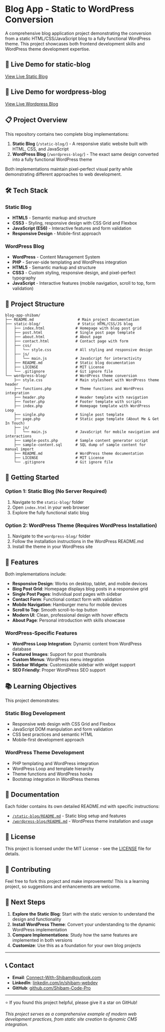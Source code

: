 # Blog App - Static to WordPress Conversion

A comprehensive blog application project demonstrating the conversion from a static HTML/CSS/JavaScript blog to a fully functional WordPress theme. This project showcases both frontend development skills and WordPress theme development expertise.

## 🚀 Live Demo for static-blog

[View Live Static Blog](https://static-blog-shibam.netlify.app)

## 🚀 Live Demo for wordpress-blog

[View Live Wordpress Blog](https://wordpress-shibam.lovestoblog.com)

## 📋 Project Overview

This repository contains two complete blog implementations:

1. **Static Blog** (`/static-blog/`) - A responsive static website built with HTML, CSS, and JavaScript
2. **WordPress Blog** (`/wordpress-blog/`) - The exact same design converted into a fully functional WordPress theme

Both implementations maintain pixel-perfect visual parity while demonstrating different approaches to web development.

## 🛠️ Tech Stack

### Static Blog
- **HTML5** - Semantic markup and structure
- **CSS3** - Styling, responsive design with CSS Grid and Flexbox
- **JavaScript (ES6)** - Interactive features and form validation
- **Responsive Design** - Mobile-first approach

### WordPress Blog
- **WordPress** - Content Management System
- **PHP** - Server-side templating and WordPress integration
- **HTML5** - Semantic markup and structure
- **CSS3** - Custom styling, responsive design, and pixel-perfect typography
- **JavaScript** - Interactive features (mobile navigation, scroll to top, form validation)

## 📁 Project Structure

```
blog-app-shibam/
├── README.md                    # Main project documentation
├── static-blog/                 # Static HTML/CSS/JS blog
│   ├── index.html              # Homepage with blog post grid
│   ├── post.html               # Single post page template
│   ├── about.html              # About page
│   ├── contact.html            # Contact page with form
│   ├── css/
│   │   └── style.css           # All styling and responsive design
│   ├── js/
│   │   └── main.js             # JavaScript for interactivity
│   ├── README.md               # Static blog documentation
│   ├── LICENSE                 # MIT License
│   └── .gitignore              # Git ignore file
└── wordpress-blog/             # WordPress theme conversion
    ├── style.css               # Main stylesheet with WordPress theme header
    ├── functions.php           # Theme functions and WordPress integration
    ├── header.php              # Header template with navigation
    ├── footer.php              # Footer template with scripts
    ├── index.php               # Homepage template with WordPress Loop
    ├── single.php              # Single post template
    ├── page.php                # Static page template (About Me & Get In Touch)
    ├── js/
    │   └── main.js             # JavaScript for mobile navigation and interactions
    ├── sample-posts.php        # Sample content generator script
    ├── sample-content.sql      # SQL dump of sample content for manual import
    ├── README.md               # WordPress theme documentation
    ├── LICENSE                 # MIT License
    └── .gitignore              # Git ignore file
```

## 🚀 Getting Started

### Option 1: Static Blog (No Server Required)
1. Navigate to the `static-blog/` folder
2. Open `index.html` in your web browser
3. Explore the fully functional static blog

### Option 2: WordPress Theme (Requires WordPress Installation)
1. Navigate to the `wordpress-blog/` folder
2. Follow the installation instructions in the WordPress README.md
3. Install the theme in your WordPress site

## 📱 Features

Both implementations include:

- **Responsive Design**: Works on desktop, tablet, and mobile devices
- **Blog Post Grid**: Homepage displays blog posts in a responsive grid
- **Single Post Pages**: Individual post pages with sidebar
- **Contact Form**: Functional contact form with validation
- **Mobile Navigation**: Hamburger menu for mobile devices
- **Scroll to Top**: Smooth scroll-to-top button
- **Modern UI**: Clean, professional design with hover effects
- **About Page**: Personal introduction with skills showcase

### WordPress-Specific Features
- **WordPress Loop Integration**: Dynamic content from WordPress database
- **Featured Images**: Support for post thumbnails
- **Custom Menus**: WordPress menu integration
- **Sidebar Widgets**: Customizable sidebar with widget support
- **SEO Friendly**: Proper WordPress SEO support

## 📚 Learning Objectives

This project demonstrates:

### Static Blog Development
- Responsive web design with CSS Grid and Flexbox
- JavaScript DOM manipulation and form validation
- CSS best practices and semantic HTML
- Mobile-first development approach

### WordPress Theme Development
- PHP templating and WordPress integration
- WordPress Loop and template hierarchy
- Theme functions and WordPress hooks
- Bootstrap integration in WordPress themes

## 📄 Documentation

Each folder contains its own detailed README.md with specific instructions:

- [`/static-blog/README.md`](static-blog/README.md) - Static blog setup and features
- [`/wordpress-blog/README.md`](wordpress-blog/README.md) - WordPress theme installation and usage

## 📄 License

This project is licensed under the MIT License - see the [LICENSE](static-blog/LICENSE) file for details.

## 🤝 Contributing

Feel free to fork this project and make improvements! This is a learning project, so suggestions and enhancements are welcome.

## 🎯 Next Steps

1. **Explore the Static Blog**: Start with the static version to understand the design and functionality
2. **Install WordPress Theme**: Convert your understanding to the dynamic WordPress implementation
3. **Compare Implementations**: Study how the same features are implemented in both versions
4. **Customize**: Use this as a foundation for your own blog projects

---

## 📞 Contact

- **Email**: Connect-With-Shibam@outlook.com
- **LinkedIn**: [linkedin.com/in/shibam-webdev](https://linkedin.com/in/shibam-webdev)
- **GitHub**: [github.com/Shibam-Code-Pro](https://github.com/Shibam-Code-Pro)

---

⭐ If you found this project helpful, please give it a star on GitHub!

*This project serves as a comprehensive example of modern web development practices, from static site creation to dynamic CMS integration.*
